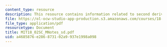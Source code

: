 ```yaml
---
content_type: resource
description: This resource contains information related to second derivative test.
file: https://ol-ocw-studio-app-production.s3.amazonaws.com/courses/18-02sc-multivariable-calculus-fall-2010/a4685876e286873102a9937e1998a098_MIT18_02SC_MNotes_sd.pdf
file_type: application/pdf
resourcetype: Document
title: MIT18_02SC_MNotes_sd.pdf
uid: a4685876-e286-8731-02a9-937e1998a098
---
```

